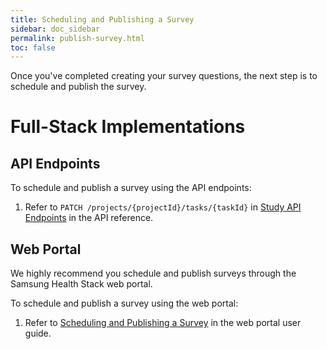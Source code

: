 ```yaml
---
title: Scheduling and Publishing a Survey
sidebar: doc_sidebar
permalink: publish-survey.html
toc: false
---
```

Once you've completed creating your survey questions, the next step is to schedule and publish the survey.

# Full-Stack Implementations

## API Endpoints

To schedule and publish a survey using the API endpoints:

1. Refer to `PATCH /projects/{projectId}/tasks/{taskId}` in [Study API Endpoints](../../api-reference/study-api-endpoints.md) in the API reference.


## Web Portal

We highly recommend you schedule and publish surveys through the Samsung Health Stack web portal.

To schedule and publish a survey using the web portal:

1. Refer to [Scheduling and Publishing a Survey](../../portal-guide/content-creation/publishing-a-survey.md) in the web portal user guide.
